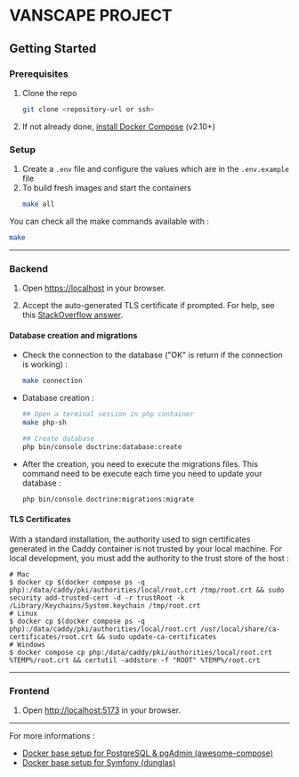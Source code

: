 # VANSCAPE PROJECT

## Getting Started

### Prerequisites
1. Clone the repo
   ```bash
   git clone <repository-url or ssh>
   ```
2. If not already done, [install Docker Compose](https://docs.docker.com/compose/install/) (v2.10+)

### Setup
1. Create a `.env` file and configure the values which are in the `.env.example` file
2. To build fresh images and start the containers 
   ```bash
   make all
   ```
You can check all the make commands available with :
   ```bash
   make
   ```
---

### Backend
1. Open [https://localhost](https://localhost) in your browser.
   
2. Accept the auto-generated TLS certificate if prompted. For help, see this [StackOverflow answer](https://stackoverflow.com/a/15076602/1352334).

#### Database creation and migrations
   * Check the connection to the database ("OK" is return if the connection is working) :
      ```bash
      make connection
      ```
   * Database creation :
      ```bash
      ## Open a terminal session in php container
      make php-sh

      ## Create database
      php bin/console doctrine:database:create
      ```
   * After the creation, you need to execute the migrations files. This command need to be execute each time you need to update your database :
      ```bash
      php bin/console doctrine:migrations:migrate
      ```

#### TLS Certificates
With a standard installation, the authority used to sign certificates generated in the Caddy container is not trusted by your local machine.
For local development, you must add the authority to the trust store of the host :

```
# Mac
$ docker cp $(docker compose ps -q php):/data/caddy/pki/authorities/local/root.crt /tmp/root.crt && sudo security add-trusted-cert -d -r trustRoot -k /Library/Keychains/System.keychain /tmp/root.crt
# Linux
$ docker cp $(docker compose ps -q php):/data/caddy/pki/authorities/local/root.crt /usr/local/share/ca-certificates/root.crt && sudo update-ca-certificates
# Windows
$ docker compose cp php:/data/caddy/pki/authorities/local/root.crt %TEMP%/root.crt && certutil -addstore -f "ROOT" %TEMP%/root.crt
```

---

### Frontend
1. Open [http://localhost:5173](http://localhost:5173) in your browser.

--- 
For more informations :  
- [Docker base setup for PostgreSQL & pgAdmin (awesome-compose)](https://github.com/docker/awesome-compose/tree/master/postgresql-pgadmin)  
- [Docker base setup for Symfony (dunglas)](https://github.com/dunglas/symfony-docker)  